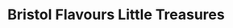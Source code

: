 ---
title: "Bristol Flavours Little Treasures"
url: /bristol/bristol-flavours-little-treasures/
shop: toys
---
